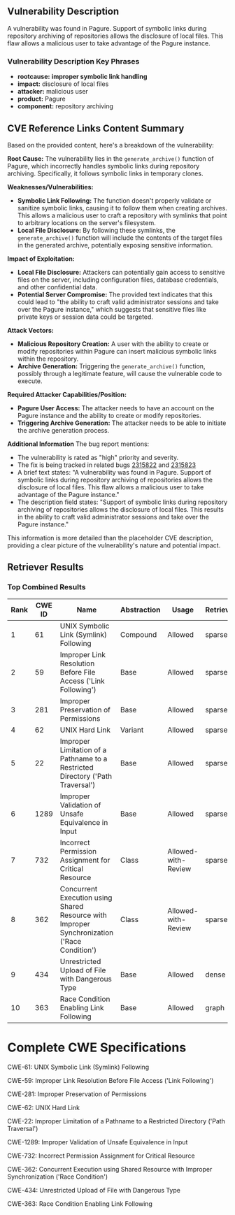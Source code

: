 ## Vulnerability Description
A vulnerability was found in Pagure. Support of symbolic links during repository archiving of repositories allows the disclosure of local files. This flaw allows a malicious user to take advantage of the Pagure instance.

### Vulnerability Description Key Phrases
- **rootcause:** **improper symbolic link handling**
- **impact:** disclosure of local files
- **attacker:** malicious user
- **product:** Pagure
- **component:** repository archiving

## CVE Reference Links Content Summary
Based on the provided content, here's a breakdown of the vulnerability:

**Root Cause:**
The vulnerability lies in the `generate_archive()` function of Pagure, which incorrectly handles symbolic links during repository archiving. Specifically, it follows symbolic links in temporary clones.

**Weaknesses/Vulnerabilities:**
- **Symbolic Link Following:** The function doesn't properly validate or sanitize symbolic links, causing it to follow them when creating archives. This allows a malicious user to craft a repository with symlinks that point to arbitrary locations on the server's filesystem.
- **Local File Disclosure:** By following these symlinks, the `generate_archive()` function will include the contents of the target files in the generated archive, potentially exposing sensitive information.

**Impact of Exploitation:**
- **Local File Disclosure:** Attackers can potentially gain access to sensitive files on the server, including configuration files, database credentials, and other confidential data.
- **Potential Server Compromise:** The provided text indicates that this could lead to "the ability to craft valid administrator sessions and take over the Pagure instance," which suggests that sensitive files like private keys or session data could be targeted.

**Attack Vectors:**
- **Malicious Repository Creation:** A user with the ability to create or modify repositories within Pagure can insert malicious symbolic links within the repository.
- **Archive Generation:** Triggering the `generate_archive()` function, possibly through a legitimate feature, will cause the vulnerable code to execute.

**Required Attacker Capabilities/Position:**
- **Pagure User Access:** The attacker needs to have an account on the Pagure instance and the ability to create or modify repositories.
- **Triggering Archive Generation:** The attacker needs to be able to initiate the archive generation process.

**Additional Information**
The bug report mentions:
- The vulnerability is rated as "high" priority and severity.
-  The fix is being tracked in related bugs [2315822](show_bug.cgi?id=2315822) and [2315823](show_bug.cgi?id=2315823)
- A brief text states: "A vulnerability was found in Pagure. Support of symbolic links during repository archiving of repositories allows the disclosure of local files. This flaw allows a malicious user to take advantage of the Pagure instance."
- The description field states: "Support of symbolic links during repository archiving of repositories allows the disclosure of local files. This results in the ability to craft valid administrator sessions and take over the Pagure instance."

This information is more detailed than the placeholder CVE description, providing a clear picture of the vulnerability's nature and potential impact.

## Retriever Results

### Top Combined Results

| Rank | CWE ID | Name | Abstraction | Usage  | Retrievers | Individual Scores |
|------|--------|------|-------------|-------|------------|-------------------|
| 1 | 61 | UNIX Symbolic Link (Symlink) Following | Compound | Allowed | sparse | 0.251 |
| 2 | 59 | Improper Link Resolution Before File Access ('Link Following') | Base | Allowed | sparse | 0.246 |
| 3 | 281 | Improper Preservation of Permissions | Base | Allowed | sparse | 0.201 |
| 4 | 62 | UNIX Hard Link | Variant | Allowed | sparse | 0.198 |
| 5 | 22 | Improper Limitation of a Pathname to a Restricted Directory ('Path Traversal') | Base | Allowed | sparse | 0.196 |
| 6 | 1289 | Improper Validation of Unsafe Equivalence in Input | Base | Allowed | sparse | 0.194 |
| 7 | 732 | Incorrect Permission Assignment for Critical Resource | Class | Allowed-with-Review | sparse | 0.194 |
| 8 | 362 | Concurrent Execution using Shared Resource with Improper Synchronization ('Race Condition') | Class | Allowed-with-Review | sparse | 0.192 |
| 9 | 434 | Unrestricted Upload of File with Dangerous Type | Base | Allowed | dense | 0.536 |
| 10 | 363 | Race Condition Enabling Link Following | Base | Allowed | graph | 0.002 |



# Complete CWE Specifications

CWE-61: UNIX Symbolic Link (Symlink) Following

CWE-59: Improper Link Resolution Before File Access ('Link Following')

CWE-281: Improper Preservation of Permissions

CWE-62: UNIX Hard Link

CWE-22: Improper Limitation of a Pathname to a Restricted Directory ('Path Traversal')

CWE-1289: Improper Validation of Unsafe Equivalence in Input

CWE-732: Incorrect Permission Assignment for Critical Resource

CWE-362: Concurrent Execution using Shared Resource with Improper Synchronization ('Race Condition')

CWE-434: Unrestricted Upload of File with Dangerous Type

CWE-363: Race Condition Enabling Link Following